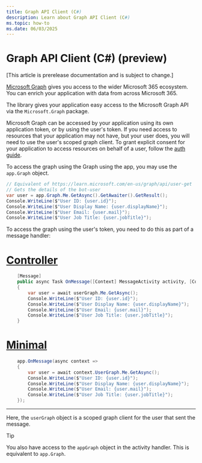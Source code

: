 ```yaml
---
title: Graph API Client (C#)
description: Learn about Graph API Client (C#)
ms.topic: how-to
ms.date: 06/03/2025
---
```


# Graph API Client (C#) (preview)

[This article is prerelease documentation and is subject to change.]

[Microsoft Graph](/graph/overview) gives you access to the wider Microsoft 365 ecosystem. You can enrich your application with data from across Microsoft 365.

The library gives your application easy access to the Microsoft Graph API via the `Microsoft.Graph` package.

Microsoft Graph can be accessed by your application using its own application token, or by using the user's token. If you need access to resources that your application may not have, but your user does, you will need to use the user's scoped graph client. To grant explicit consent for your application to access resources on behalf of a user, follow the [auth guide](../in-depth-guides/user-authentication/overview.md).

To access the graph using the Graph using the app, you may use the `app.Graph` object. 

```csharp
// Equivalent of https://learn.microsoft.com/en-us/graph/api/user-get
// Gets the details of the bot-user
var user = app.Graph.Me.GetAsync().GetAwaiter().GetResult();
Console.WriteLine($"User ID: {user.id}");
Console.WriteLine($"User Display Name: {user.displayName}");
Console.WriteLine($"User Email: {user.mail}");
Console.WriteLine($"User Job Title: {user.jobTitle}");
```

To access the graph using the user's token, you need to do this as part of a message handler:


# [Controller](#tab/controller)
```csharp 
    [Message]
    public async Task OnMessage([Context] MessageActivity activity, [Context] GraphClient userGraph)
    {
        var user = await userGraph.Me.GetAsync();
        Console.WriteLine($"User ID: {user.id}");
        Console.WriteLine($"User Display Name: {user.displayName}");
        Console.WriteLine($"User Email: {user.mail}");
        Console.WriteLine($"User Job Title: {user.jobTitle}");
    }
```
# [Minimal](#tab/minimal)
```csharp 
    app.OnMessage(async context =>
    {
        var user = await context.UserGraph.Me.GetAsync();
        Console.WriteLine($"User ID: {user.id}");
        Console.WriteLine($"User Display Name: {user.displayName}");
        Console.WriteLine($"User Email: {user.mail}");
        Console.WriteLine($"User Job Title: {user.jobTitle}");
    });
```
---


Here, the `userGraph` object is a scoped graph client for the user that sent the message.

> [!TIP]
> You also have access to the `appGraph` object in the activity handler. This is equivalent to `app.Graph`.